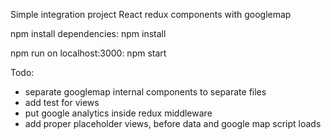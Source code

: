 Simple integration project
React redux components with googlemap

npm install dependencies:
npm install

npm run on localhost:3000:
npm start

Todo:
- separate googlemap internal components to separate files
- add test for views
- put google analytics inside redux middleware
- add proper placeholder views, before data and google map script loads
